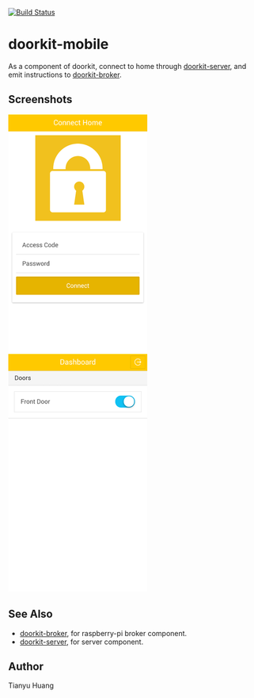 [![Build Status](https://travis-ci.org/tianhsky/doorkit-mobile.svg?branch=master)](https://travis-ci.org/tianhsky/doorkit-mobile)

# doorkit-mobile

As a component of doorkit, connect to home through [doorkit-server](https://github.com/tianhsky/doorkit-server), and emit instructions to [doorkit-broker](https://github.com/tianhsky/doorkit-broker).

## Screenshots

![Login](www/img/screenshots/01-login.png)
![Door control](www/img/screenshots/02-door-control.png)

## See Also

* [doorkit-broker](https://github.com/tianhsky/doorkit-broker), for raspberry-pi broker component.
* [doorkit-server](https://github.com/tianhsky/doorkit-server), for server component.

## Author

Tianyu Huang

